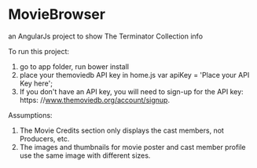 # MovieBrowser
an AngularJs project to show The Terminator Collection info

To run this project:

1. go to app folder, run bower install
2. place your themoviedb API key in home.js 
    var apiKey = 'Place your API Key here';
3. If you don't have an API key, you will need to sign-up for the API key: https:
//www.themoviedb.org/account/signup.


Assumptions:
1. The Movie Credits section only displays the cast members, not Producers, etc.
2. The images and thumbnails for movie poster and cast member profile use the same image with different sizes.

